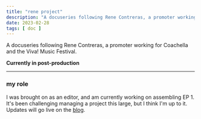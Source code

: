 ```yaml
---
title: "rene project"
description: "A docuseries following Rene Contreras, a promoter working for Coachella and the Viva! Music Festival."
date: 2023-02-28
tags: [ doc ]
---
```

A docuseries following Rene Contreras, a promoter working for Coachella and the Viva! Music Festival.

**Currently in post-production**

<hr class="in-content">

### my role
I was brought on as an editor, and am currently working on assembling EP 1. It's been challenging managing a project this large, but I think I'm up to it. Updates will go live on the [blog](/blog).